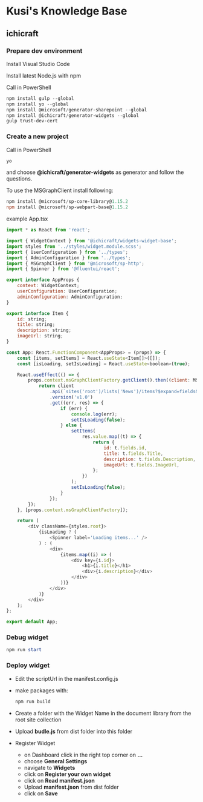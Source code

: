 # Kusi's Knowledge Base

## ichicraft

### Prepare dev environment

Install Visual Studio Code

Install latest Node.js with npm

Call in PowerShell

```powershell
npm install gulp --global
npm install yo --global
npm install @microsoft/generator-sharepoint --global
npm install @ichicraft/generator-widgets --global
gulp trust-dev-cert
```

### Create a new project

Call in PowerShell

```powershell
yo
```
and choose **@ichicraft/generator-widgets** as generator and follow the questions.

To use the MSGraphClient install following:

```powershell
npm install @microsoft/sp-core-library@1.15.2
npm install @microsoft/sp-webpart-base@1.15.2
```

example App.tsx

```javascript
import * as React from 'react';

import { WidgetContext } from '@ichicraft/widgets-widget-base';
import styles from '../styles/widget.module.scss';
import { UserConfiguration } from '../types';
import { AdminConfiguration } from '../types';
import { MSGraphClient } from '@microsoft/sp-http';
import { Spinner } from '@fluentui/react';

export interface AppProps {
    context: WidgetContext;
    userConfiguration: UserConfiguration;
    adminConfiguration: AdminConfiguration;
}

export interface Item {
    id: string;
    title: string;
    description: string;
    imageUrl: string;
}

const App: React.FunctionComponent<AppProps> = (props) => {
    const [items, setItems] = React.useState<Item[]>([]);
    const [isLoading, setIsLoading] = React.useState<boolean>(true);

    React.useEffect(() => {
        props.context.msGraphClientFactory.getClient().then((client: MSGraphClient) => {
            return client
                .api(`sites('root')/lists('News')/items?$expand=fields&$orderby=fields/Sort`)
                .version('v1.0')
                .get((err, res) => {
                    if (err) {
                        console.log(err);
                        setIsLoading(false);
                    } else {
                        setItems(
                            res.value.map((t) => {
                                return {
                                    id: t.fields.id,
                                    title: t.fields.Title,
                                    description: t.fields.Description,
                                    imageUrl: t.fields.ImageUrl,
                                };
                            })
                        );
                        setIsLoading(false);
                    }
                });
        });
    }, [props.context.msGraphClientFactory]);

    return (
        <div className={styles.root}>
            {isLoading ? (
                <Spinner label='Loading items...' />
            ) : (
                <div>
                    {items.map((i) => (
                        <div key={i.id}>
                            <h1>{i.title}</h1>
                            <div>{i.description}</div>
                        </div>
                    ))}
                </div>
            )}
        </div>
    );
};

export default App;
```

### Debug widget

```powershell
npm run start
```

### Deploy widget

- Edit the scriptUrl in the manifest.config.js

- make packages with:

    ```powershell
    npm run build
    ```

- Create a folder with the Widget Name in the document library from the root site collection

- Upload **budle.js** from dist folder into this folder

- Register Widget 
  - on Dashboard click in the right top corner on **...**
  - choose **General Settings**
  - navigate to **Widgets** 
  - click on **Register your own widget**
  - click on **Read manifest.json**
  - Upload **manifest.json** from dist folder
  - click on **Save**
